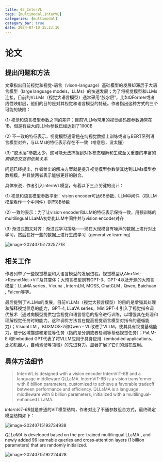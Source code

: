 ```yaml
---
title: 03_InterVL
tags: [multimodal,InterVL]
categories: [multimodal]
category_bar: true
date: 2024-07-10 15:23:16
---
```


# 论文

## 提出问题和方法

文章指出目前视觉和视觉-语言（vison-language）基础模型的发展却滞后于大语言模型（large language models，LLMs）的快速发展；为了将视觉模型和LLMs连接，目前的VLLMs（视觉大语言模型）通常采用“胶水层”，比如QFormer或者线性映射层，他们的目的是对其视觉和语言模型的特征。作者指出这种方式的三个可能的缺陷：

(1) 视觉和语言模型参数之间的差异：目前VLLMs常用的视觉编码器参数通常在1B，但是有些大的LLMs参数已经达到了1000B

(2) 不一致的特征表示，视觉模型通常是在纯视觉数据上训练或者与BERT系列语言模型对齐，与LLMs的特征表示存在不一致（啥意思，没太懂）

(3) "胶水层"参数太少，这可能无法捕捉到对多模态理解和生成至关重要的丰富的*跨模态交互和依赖关系*

问题已经提出，作者给出的解决方案就是提升视觉模型参数使其达到LLMs模型参数规模，并且使两者表示能够更好的融合。

具体来说，作者引入InternVL模型，有着以下三点关键的设计：

(1) 视觉和语言模型参数平衡：vision encoder可达6B参数，LLM中间件（将LLM模型看作一个中间件）则有8B参数

(2) 一致的表示：为了让vision encoder和LLM的特征表示保持一致，用预训练的multilingual LLaMA初始化LLM中间件并与vision encoder对齐

(3) 渐进式图文对齐：渐进式学习策略——现在大规模含有噪声的数据上进行对比学习，然后在好一些的数据上进行生成学习（generative learning）

![image-20240715173257718](https://cdn.jsdelivr.net/gh/airainday/blogimage@main/image-20240715173257718.png)

## 相关工作

作者列举了一些视觉模型和大语言模型的发展进程。视觉模型从AlexNet->ResnetNet->ViT及其变体；大预言模型则有GPT-3、GPT-4以及开源的大预言模型：LLaMA series , Vicuna , InternLM, MOSS, ChatGLM , Qwen, Baichuan , Falcon等等。

最后提到了VLLMs的发展，目前VLLMs（视觉大预言模型）的目的是增强其处理和解释视觉信息的能力，GPT-4, LLaVA series，MiniGPT-4 引入了视觉指令调优技术（通过向模型提供包含视觉和语言信息的指令进行训练，以增强其在处理和理解视觉任务时的能力。这种调优方法旨在提高视觉语言模型对指令的遵循能力）；VisionLLM ，KOSMOS-2和Qwen - VL改进了VLLM，使其具有视觉基础能力，便于区域描述和定位等任务（指的是分割或者检测等基础视觉任务）；PaLM-E 和Embodied GPT代表了将VLLM应用于具身应用（embodied applications，比如机器人，自动驾驶等领域）的先进努力，显著扩展了它们的潜在应用。

## 具体方法细节

> InternVL is designed with a vision encoder InternViT-6B and a language middleware QLLaMA. InternViT-6B is a vision transformer with 6 billion parameters, customized to achieve a favorable tradeoff between performance and efficiency. QLLaMA is a language middleware with 8 billion parameters, initialized with a multilingual-enhanced LLaMA.

*InternViT-6B*就是普通的ViT模型结构，作者对比了不通参数组合方式，最终确定模型结构如下：

![image-20240715193734938](https://cdn.jsdelivr.net/gh/airainday/blogimage@main/image-20240715193734938.png)

*QLLaMA* is developed based on the pre-trained multilingual LLaMA , and newly added 96 learnable queries and cross-attention layers (1 billion parameters) that are randomly initialized.

![image-20240715192224428](https://cdn.jsdelivr.net/gh/airainday/blogimage@main/image-20240715192224428.png)
